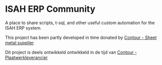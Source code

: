 # ISAH ERP Community
A place to share scripts, t-sql, and other useful custom automation for the ISAH ERP system.

This project has been partly developed in time donated by [Contour - Sheet metal supplier](https://www.contour.eu/en/)

Dit project is deels ontwikkeld ontwikkeld in de tijd van [Contour - Plaatwerkleverancier](https://www.contour.eu/plaatwerk/)
